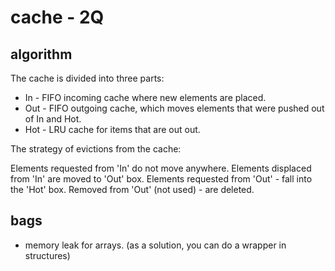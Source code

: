 # cache - 2Q

## algorithm

The cache is divided into three parts:

* In - FIFO incoming cache where new elements are placed.
* Out - FIFO outgoing cache, which moves elements that were pushed out of In and Hot.
* Hot - LRU cache for items that are out out.

The strategy of evictions from the cache:

Elements requested from 'In' do not move anywhere. Elements displaced from 'In' are moved to 'Out' box.
Elements requested from 'Out' - fall into the 'Hot' box. Removed from 'Out' (not used) - are deleted.

## bags

* memory leak for arrays. (as a solution, you can do a wrapper in structures)
  